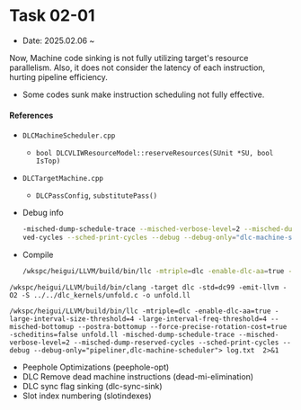 # Task 02-01
- Date: 2025.02.06 ~ 

Now, Machine code sinking is not fully utilizing target's resource parallelism.
Also, it does not consider the latency of each instruction, hurting pipeline efficiency.
- Some codes sunk make instruction scheduling not fully effective.

#### References
- `DLCMachineScheduler.cpp`
    - `bool DLCVLIWResourceModel::reserveResources(SUnit *SU, bool IsTop)`
- `DLCTargetMachine.cpp`
    - `DLCPassConfig`, `substitutePass()`
- Debug info

    ```sh
    -misched-dump-schedule-trace --misched-verbose-level=2 --misched-dump-reser
    ved-cycles --sched-print-cycles --debug --debug-only="dlc-machine-scheduler"
    ```
- Compile

    ```sh
    /wkspc/heigui/LLVM/build/bin/llc -mtriple=dlc -enable-dlc-aa=true -large-interval-size-threshold=4 -large-interval-freq-threshold=4 --misched-bottomup --postra-bottomup --force-precise-rotation-cost=true -scheditins=false [.ll] -misched-dump-schedule-trace --misched-verbose-level=2 --misched-dump-reserved-cycles --sched-print-cycles --debug --debug-only="pipeliner,dlc-machine-scheduler" 2>&1
    ```

```
/wkspc/heigui/LLVM/build/bin/clang -target dlc -std=dc99 -emit-llvm -O2 -S ../../dlc_kernels/unfold.c -o unfold.ll

/wkspc/heigui/LLVM/build/bin/llc -mtriple=dlc -enable-dlc-aa=true -large-interval-size-threshold=4 -large-interval-freq-threshold=4 --misched-bottomup --postra-bottomup --force-precise-rotation-cost=true -scheditins=false unfold.ll -misched-dump-schedule-trace --misched-verbose-level=2 --misched-dump-reserved-cycles --sched-print-cycles --debug --debug-only="pipeliner,dlc-machine-scheduler"> log.txt  2>&1
```

- Peephole Optimizations (peephole-opt)
- DLC Remove dead machine instructions (dead-mi-elimination)
- DLC sync flag sinking (dlc-sync-sink)
- Slot index numbering (slotindexes)
